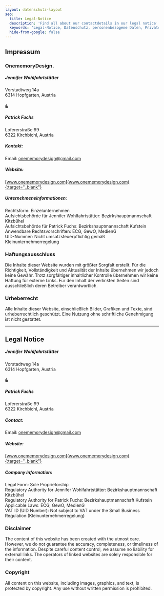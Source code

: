 ```yaml
---
layout: datenschutz-layout
seo:
  title: Legal-Notice
  description: 'Find all about our contactdetails in our legal notice'
  keywords: 'Legal-Notice, Datenschutz, personenbezogene Daten, Privatsphäre, DSGVO'
  hide-from-google: false
---
```


## Impressum

### OnememoryDesign.

##### Jennifer Wohlfahrtstätter
Vorstadtweg 14a <br>
6314 Hopfgarten, Austria

#### &

##### Patrick Fuchs
Lofererstraße 99 <br>
6322 Kirchbichl, Austria

##### Kontakt:
Email: <a href="mailto:onememorydesign@gmail.com">onememorydesign@gmail.com</a>


##### Website:
[www.onememorydesign.com](www.onememorydesign.com){:target="_blank"}

##### Unternehmensinformationen:

Rechtsform: Einzelunternehmen <br>
Aufsichtsbehörde für Jennifer Wohlfahrtstätter: Bezirkshauptmannschaft Kitzbühel <br>
Aufsichtsbehörde für Patrick Fuchs: Bezirkshauptmannschaft Kufstein <br>
Anwendbare Rechtsvorschriften: ECG, GewO, MedienG <br>
UID-Nummer: Nicht umsatzsteuerpflichtig gemäß Kleinunternehmerregelung

### Haftungsausschluss

Die Inhalte dieser Website wurden mit größter Sorgfalt erstellt. Für die Richtigkeit, Vollständigkeit und Aktualität der Inhalte übernehmen wir jedoch keine Gewähr. Trotz sorgfältiger inhaltlicher Kontrolle übernehmen wir keine Haftung für externe Links. Für den Inhalt der verlinkten Seiten sind ausschließlich deren Betreiber verantwortlich.

### Urheberrecht 

Alle Inhalte dieser Website, einschließlich Bilder, Grafiken und Texte, sind urheberrechtlich geschützt. Eine Nutzung ohne schriftliche Genehmigung ist nicht gestattet.

<hr>

## Legal Notice

##### Jennifer Wohlfahrtstätter
Vorstadtweg 14a <br>
6314 Hopfgarten, Austria

#### &

##### Patrick Fuchs
Lofererstraße 99 <br>
6322 Kirchbichl, Austria

##### Contact:
Email: <a href="mailto:onememorydesign@gmail.com">onememorydesign@gmail.com</a>

##### Website:
[www.onememorydesign.com](www.onememorydesign.com){:target="_blank"}

##### Company Information:

Legal Form: Sole Proprietorship <br>
Regulatory Authority for Jennifer Wohlfahrtstätter: Bezirkshauptmannschaft Kitzbühel <br>
Regulatory Authority for Patrick Fuchs: Bezirkshauptmannschaft Kufstein <br>
Applicable Laws: ECG, GewO, MedienG <br>
VAT ID (UID Number): Not subject to VAT under the Small Business Regulation (Kleinunternehmerregelung)

### Disclaimer

The content of this website has been created with the utmost care. However, we do not guarantee the accuracy, completeness, or timeliness of the information. Despite careful content control, we assume no liability for external links. The operators of linked websites are solely responsible for their content.

### Copyright 

All content on this website, including images, graphics, and text, is protected by copyright. Any use without written permission is prohibited.
